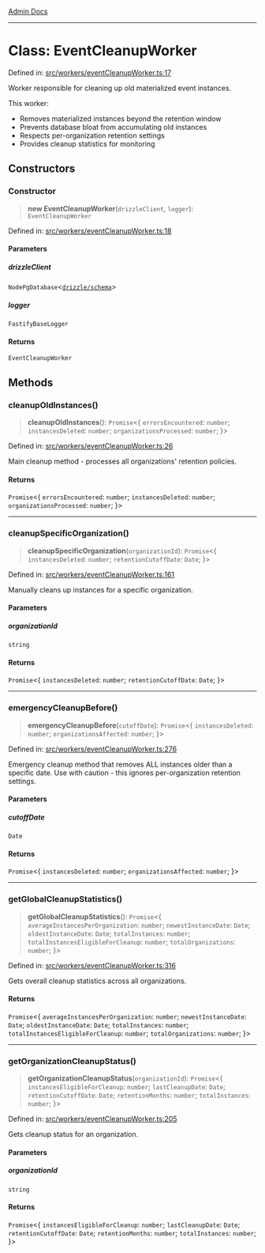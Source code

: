 [Admin Docs](/)

***

# Class: EventCleanupWorker

Defined in: [src/workers/eventCleanupWorker.ts:17](https://github.com/gautam-divyanshu/talawa-api/blob/7e7d786bbd7356b22a3ba5029601eed88ff27201/src/workers/eventCleanupWorker.ts#L17)

Worker responsible for cleaning up old materialized event instances.

This worker:
- Removes materialized instances beyond the retention window
- Prevents database bloat from accumulating old instances
- Respects per-organization retention settings
- Provides cleanup statistics for monitoring

## Constructors

### Constructor

> **new EventCleanupWorker**(`drizzleClient`, `logger`): `EventCleanupWorker`

Defined in: [src/workers/eventCleanupWorker.ts:18](https://github.com/gautam-divyanshu/talawa-api/blob/7e7d786bbd7356b22a3ba5029601eed88ff27201/src/workers/eventCleanupWorker.ts#L18)

#### Parameters

##### drizzleClient

`NodePgDatabase`\<[`drizzle/schema`](../../../drizzle/schema/README.md)\>

##### logger

`FastifyBaseLogger`

#### Returns

`EventCleanupWorker`

## Methods

### cleanupOldInstances()

> **cleanupOldInstances**(): `Promise`\<\{ `errorsEncountered`: `number`; `instancesDeleted`: `number`; `organizationsProcessed`: `number`; \}\>

Defined in: [src/workers/eventCleanupWorker.ts:26](https://github.com/gautam-divyanshu/talawa-api/blob/7e7d786bbd7356b22a3ba5029601eed88ff27201/src/workers/eventCleanupWorker.ts#L26)

Main cleanup method - processes all organizations' retention policies.

#### Returns

`Promise`\<\{ `errorsEncountered`: `number`; `instancesDeleted`: `number`; `organizationsProcessed`: `number`; \}\>

***

### cleanupSpecificOrganization()

> **cleanupSpecificOrganization**(`organizationId`): `Promise`\<\{ `instancesDeleted`: `number`; `retentionCutoffDate`: `Date`; \}\>

Defined in: [src/workers/eventCleanupWorker.ts:161](https://github.com/gautam-divyanshu/talawa-api/blob/7e7d786bbd7356b22a3ba5029601eed88ff27201/src/workers/eventCleanupWorker.ts#L161)

Manually cleans up instances for a specific organization.

#### Parameters

##### organizationId

`string`

#### Returns

`Promise`\<\{ `instancesDeleted`: `number`; `retentionCutoffDate`: `Date`; \}\>

***

### emergencyCleanupBefore()

> **emergencyCleanupBefore**(`cutoffDate`): `Promise`\<\{ `instancesDeleted`: `number`; `organizationsAffected`: `number`; \}\>

Defined in: [src/workers/eventCleanupWorker.ts:276](https://github.com/gautam-divyanshu/talawa-api/blob/7e7d786bbd7356b22a3ba5029601eed88ff27201/src/workers/eventCleanupWorker.ts#L276)

Emergency cleanup method that removes ALL instances older than a specific date.
Use with caution - this ignores per-organization retention settings.

#### Parameters

##### cutoffDate

`Date`

#### Returns

`Promise`\<\{ `instancesDeleted`: `number`; `organizationsAffected`: `number`; \}\>

***

### getGlobalCleanupStatistics()

> **getGlobalCleanupStatistics**(): `Promise`\<\{ `averageInstancesPerOrganization`: `number`; `newestInstanceDate`: `Date`; `oldestInstanceDate`: `Date`; `totalInstances`: `number`; `totalInstancesEligibleForCleanup`: `number`; `totalOrganizations`: `number`; \}\>

Defined in: [src/workers/eventCleanupWorker.ts:316](https://github.com/gautam-divyanshu/talawa-api/blob/7e7d786bbd7356b22a3ba5029601eed88ff27201/src/workers/eventCleanupWorker.ts#L316)

Gets overall cleanup statistics across all organizations.

#### Returns

`Promise`\<\{ `averageInstancesPerOrganization`: `number`; `newestInstanceDate`: `Date`; `oldestInstanceDate`: `Date`; `totalInstances`: `number`; `totalInstancesEligibleForCleanup`: `number`; `totalOrganizations`: `number`; \}\>

***

### getOrganizationCleanupStatus()

> **getOrganizationCleanupStatus**(`organizationId`): `Promise`\<\{ `instancesEligibleForCleanup`: `number`; `lastCleanupDate`: `Date`; `retentionCutoffDate`: `Date`; `retentionMonths`: `number`; `totalInstances`: `number`; \}\>

Defined in: [src/workers/eventCleanupWorker.ts:205](https://github.com/gautam-divyanshu/talawa-api/blob/7e7d786bbd7356b22a3ba5029601eed88ff27201/src/workers/eventCleanupWorker.ts#L205)

Gets cleanup status for an organization.

#### Parameters

##### organizationId

`string`

#### Returns

`Promise`\<\{ `instancesEligibleForCleanup`: `number`; `lastCleanupDate`: `Date`; `retentionCutoffDate`: `Date`; `retentionMonths`: `number`; `totalInstances`: `number`; \}\>
